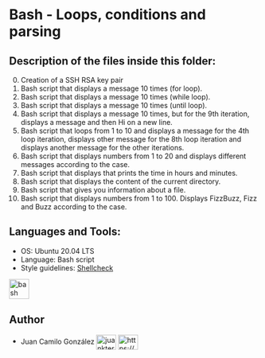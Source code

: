 # Bash - Loops, conditions and parsing

## Description of the files inside this folder:

0. Creation of a SSH RSA key pair
1. Bash script that displays a message 10 times (for loop).
2. Bash script that displays a message 10 times (while loop).
3. Bash script that displays a message 10 times (until loop).
4. Bash script that displays a message 10 times, but for the 9th iteration, displays a message and then Hi on a new line.
5. Bash script that loops from 1 to 10 and displays a message for the 4th loop iteration, displays other message for the 8th loop iteration and displays another message for the other iterations.
6. Bash script that displays numbers from 1 to 20 and displays different messages according to the case.
7. Bash script that displays that prints the time in hours and minutes.
8. Bash script that displays the content of the current directory.
9. Bash script that gives you information about a file.
10. Bash script that displays numbers from 1 to 100. Displays FizzBuzz, Fizz and Buzz according to the case.

## Languages and Tools:

- OS: Ubuntu 20.04 LTS
- Language: Bash script
- Style guidelines: [Shellcheck](https://github.com/koalaman/shellcheck)

<p align="left"> <a href="https://www.gnu.org/software/bash/" target="_blank"> <img src="https://github.com/odb/official-bash-logo/blob/master/assets/Logos/Icons/SVG/48x48_white.svg" alt="bash" width="40" height="40"/> </a> </p>


## Author

- Juan Camilo González <a href="https://twitter.com/juankter" target="blank"><img align="center" src="https://raw.githubusercontent.com/rahuldkjain/github-profile-readme-generator/master/src/images/icons/Social/twitter.svg" alt="juankter" height="30" width="40" /></a>
<a href="https://bit.ly/2MBNR0t" target="blank"><img align="center" src="https://raw.githubusercontent.com/rahuldkjain/github-profile-readme-generator/master/src/images/icons/Social/linked-in-alt.svg" alt="https://bit.ly/2mbnr0t" height="30" width="40" /></a>

